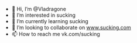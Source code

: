 - 👋 Hi, I’m @Vladragone
- 👀 I’m interested in sucking
- 🌱 I’m currently learning sucking
- 💞️ I’m looking to collaborate on www.sucking.com
- 📫 How to reach me vk.com/sucking

<!---
Vladragone/Vladragone is a ✨ special ✨ repository because its `README.md` (this file) appears on your GitHub profile.
You can click the Preview link to take a look at your changes.
--->
